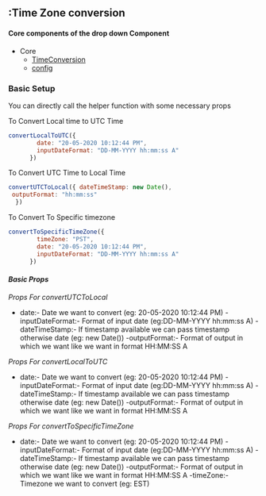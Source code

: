 ## :Time Zone conversion

#### Core components of the drop down Component

- Core
  - [TimeConversion](/src/helpers/time-conversion/index.js)
  - [config](/src/helpers/time-conversion/timezoneConfig.js)

### Basic Setup

You can directly call the helper function with some necessary props

To Convert Local time to UTC Time

```jsx
convertLocalToUTC({
        date: "20-05-2020 10:12:44 PM",
        inputDateFormat: "DD-MM-YYYY hh:mm:ss A"
      })
```

To Convert UTC Time to Local Time

```jsx
convertUTCToLocal({ dateTimeStamp: new Date(),
 outputFormat: "hh:mm:ss"
  })

```
To Convert To Specific timezone

```jsx
convertToSpecificTimeZone({
        timeZone: "PST",
        date: "20-05-2020 10:12:44 PM",
        inputDateFormat: "DD-MM-YYYY hh:mm:ss A"
      })
```

#### **_Basic Props_**


_*Props For convertUTCToLocal*_

- date:-              Date we want to convert (eg: 20-05-2020 10:12:44 PM)
-inputDateFormat:-    Format of input date (eg:DD-MM-YYYY hh:mm:ss A)
-dateTimeStamp:-      If timestamp available we can pass timestamp otherwise date (eg: new Date())
-outputFormat:-       Format of output in which we want like we want in format HH:MM:SS A

_*Props For convertLocalToUTC*_

- date:-              Date we want to convert (eg: 20-05-2020 10:12:44 PM)
-inputDateFormat:-    Format of input date (eg:DD-MM-YYYY hh:mm:ss A)
-dateTimeStamp:-      If timestamp available we can pass timestamp otherwise date (eg: new Date())
-outputFormat:-       Format of output in which we want like we want in format HH:MM:SS A

_*Props For convertToSpecificTimeZone*_

- date:-              Date we want to convert (eg: 20-05-2020 10:12:44 PM)
-inputDateFormat:-    Format of input date (eg:DD-MM-YYYY hh:mm:ss A)
-dateTimeStamp:-      If timestamp available we can pass timestamp otherwise date (eg: new Date())
-outputFormat:-       Format of output in which we want like we want in format HH:MM:SS A
-timeZone:-           Timezone we want to convert (eg: EST)
